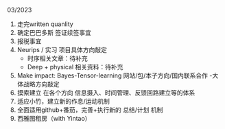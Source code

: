 
03/2023
1.  走完written quanlity
2.  确定巴巴多斯 签证续签事宜
3.  报税事宜
4.  Neurips / 实习 项目具体方向敲定
       - 时序相关文章：待补充
       - Deep + physical 相关资料：待补充
5.  Make impact: Bayes-Tensor-learning 网站/包/本子方向/国内联系合作 -大体战略方向敲定
6.  摸索建立 在各个方向 信息摄入、时间管理、反馈回路建立等的体系
7.  适应小竹，建立新的作息/运动机制
8.  全面适用github+番茄，完善+执行新的 总结/计划 机制
9.  西雅图租房（with Yintao）